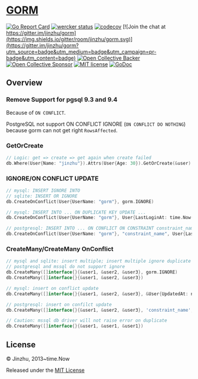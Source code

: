 # [GORM](https://github.com/jinzhu/gorm)

[![Go Report Card](https://goreportcard.com/badge/github.com/sljeff/gorm)](https://goreportcard.com/report/github.com/sljeff/gorm)
[![wercker status](https://app.wercker.com/status/c8794d29309d12e6f3b52d177bd1e644/s/master "wercker status")](https://app.wercker.com/project/byKey/c8794d29309d12e6f3b52d177bd1e644)
[![codecov](https://codecov.io/gh/sljeff/gorm/branch/master/graph/badge.svg)](https://codecov.io/gh/sljeff/gorm)
[![Join the chat at https://gitter.im/jinzhu/gorm](https://img.shields.io/gitter/room/jinzhu/gorm.svg)](https://gitter.im/jinzhu/gorm?utm_source=badge&utm_medium=badge&utm_campaign=pr-badge&utm_content=badge)
[![Open Collective Backer](https://opencollective.com/gorm/tiers/backer/badge.svg?label=backer&color=brightgreen "Open Collective Backer")](https://opencollective.com/gorm)
[![Open Collective Sponsor](https://opencollective.com/gorm/tiers/sponsor/badge.svg?label=sponsor&color=brightgreen "Open Collective Sponsor")](https://opencollective.com/gorm)
[![MIT license](https://img.shields.io/badge/license-MIT-brightgreen.svg)](https://opensource.org/licenses/MIT)
[![GoDoc](https://godoc.org/github.com/jinzhu/gorm?status.svg)](https://godoc.org/github.com/jinzhu/gorm)

## Overview

### Remove Support for pgsql 9.3 and 9.4

Because of `ON CONFLICT`.

PostgreSQL not support ON CONFLICT IGNORE (`ON CONFLICT DO NOTHING`) because gorm can not get right `RowsAffected`.

### GetOrCreate

```go
// Logic: get => create => get again when create failed
db.Where(User{Name: "jinzhu"}).Attrs(User{Age: 30}).GetOrCreate(&user)
```

### IGNORE/ON CONFLICT UPDATE

```go
// mysql: INSERT IGNORE INTO
// sqlite: INSERT OR IGNORE
db.CreateOnConflict(User{UserName: "gorm"}, gorm.IGNORE)

// mysql: INSERT INTO ... ON DUPLICATE KEY UPDATE ...
db.CreateOnConflict(User{UserName: "gorm"}, User{LastLoginAt: time.Now()})

// postgresql: INSERT INTO ... ON CONFLICT ON CONSTRAINT constraint_name DO UPDATE ...
db.CreateOnConflict(User{UserName: "gorm"}, "constraint_name", User{LastLoginAt: time.Now()})
```

### CreateMany/CreateMany OnConflict

```go
// mysql and sqlite: insert multiple; insert multiple ignore duplicate
// postgresql and mssql do not support ignore
db.CreateMany([]interface{}{&user1, &user2, &user3}, gorm.IGNORE)
db.CreateMany([]interface{}{&user1, &user2, &user3})

// mysql: insert on conflict update
db.CreateMany([]interface{}{&user1, &user2, &user3}, &User{UpdatedAt: now})

// postgresql: insert on confilct update
db.CreateMany([]interface{}{&user1, &user2, &user3}, 'constraint_name', &User{UpdatedAt: now})

// Caution: mssql db driver will not raise error on duplicate
db.CreateMany([]interface{}{&user1, &user1, &user1})
```

## License

© Jinzhu, 2013~time.Now

Released under the [MIT License](https://github.com/jinzhu/gorm/blob/master/License)
